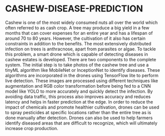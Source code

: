 # CASHEW-DISEASE-PREDICTION

Cashew is one of the most widely consumed nuts all over the world which often referred to as cash crop. A tree may produce a big yield in a few months that can cover expenses for an entire year and has a lifespan of around 70 to 80 years. However, the cultivation of it also has certain constraints in addition to the benefits. The most extensively distributed infection on trees is anthracnose, apart from parasites or algae. To tackle this problem, a smart drone which is capable of detecting diseases in cashew estates is developed. There are two components to the complete system. The initial step is to take photos of the cashew tree and use a tinyML algorithm like MobileNet or InceptionNet to identify diseases. These algorithms are incorporated in the drones using TensorFlow lite to perform live detection. These images are processed using different techniques like augmentation and RGB color transformation before being fed to a CNN model like YOLO to more accurately and quickly detect the infection. By avoiding data traffic, this process also improves accuracy and reduces latency and helps in faster prediction at the edge. In order to reduce the impact of chemicals and promote healthier cultivation, drones can be used to spray pesticides at specific locations rather than the entire tree as is done manually after detection. Drones can also be used to help farmers identify diseased areas that are difficult to recognize, which will ultimately increase crop production.

